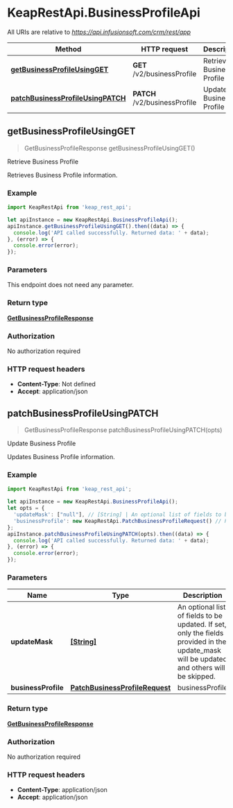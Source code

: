 # KeapRestApi.BusinessProfileApi

All URIs are relative to *https://api.infusionsoft.com/crm/rest/app*

Method | HTTP request | Description
------------- | ------------- | -------------
[**getBusinessProfileUsingGET**](BusinessProfileApi.md#getBusinessProfileUsingGET) | **GET** /v2/businessProfile | Retrieve Business Profile
[**patchBusinessProfileUsingPATCH**](BusinessProfileApi.md#patchBusinessProfileUsingPATCH) | **PATCH** /v2/businessProfile | Update Business Profile



## getBusinessProfileUsingGET

> GetBusinessProfileResponse getBusinessProfileUsingGET()

Retrieve Business Profile

Retrieves Business Profile information.

### Example

```javascript
import KeapRestApi from 'keap_rest_api';

let apiInstance = new KeapRestApi.BusinessProfileApi();
apiInstance.getBusinessProfileUsingGET().then((data) => {
  console.log('API called successfully. Returned data: ' + data);
}, (error) => {
  console.error(error);
});

```

### Parameters

This endpoint does not need any parameter.

### Return type

[**GetBusinessProfileResponse**](GetBusinessProfileResponse.md)

### Authorization

No authorization required

### HTTP request headers

- **Content-Type**: Not defined
- **Accept**: application/json


## patchBusinessProfileUsingPATCH

> GetBusinessProfileResponse patchBusinessProfileUsingPATCH(opts)

Update Business Profile

Updates Business Profile information.

### Example

```javascript
import KeapRestApi from 'keap_rest_api';

let apiInstance = new KeapRestApi.BusinessProfileApi();
let opts = {
  'updateMask': ["null"], // [String] | An optional list of fields to be updated. If set, only the fields provided in the update_mask will be updated and others will be skipped.
  'businessProfile': new KeapRestApi.PatchBusinessProfileRequest() // PatchBusinessProfileRequest | businessProfile
};
apiInstance.patchBusinessProfileUsingPATCH(opts).then((data) => {
  console.log('API called successfully. Returned data: ' + data);
}, (error) => {
  console.error(error);
});

```

### Parameters


Name | Type | Description  | Notes
------------- | ------------- | ------------- | -------------
 **updateMask** | [**[String]**](String.md)| An optional list of fields to be updated. If set, only the fields provided in the update_mask will be updated and others will be skipped. | [optional] 
 **businessProfile** | [**PatchBusinessProfileRequest**](PatchBusinessProfileRequest.md)| businessProfile | [optional] 

### Return type

[**GetBusinessProfileResponse**](GetBusinessProfileResponse.md)

### Authorization

No authorization required

### HTTP request headers

- **Content-Type**: application/json
- **Accept**: application/json

